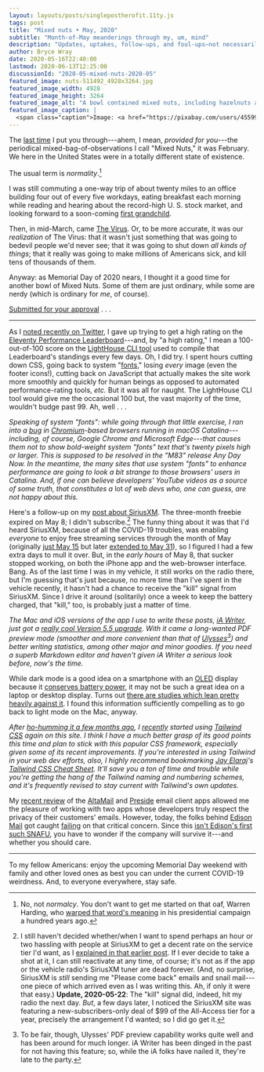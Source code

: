 ```yaml
---
layout: layouts/posts/singlepostherofit.11ty.js
tags: post
title: "Mixed nuts • May, 2020"
subtitle: "Month-of-May meanderings through my, um, mind"
description: "Updates, uptakes, follow-ups, and foul-ups—not necessarily in that order."
author: Bryce Wray
date: 2020-05-16T22:40:00
lastmod: 2020-06-13T12:25:00
discussionId: "2020-05-mixed-nuts-2020-05"
featured_image: nuts-511492_4928x3264.jpg
featured_image_width: 4928
featured_image_height: 3264
featured_image_alt: "A bowl contained mixed nuts, including hazelnuts and walnuts"
featured_image_caption: |
  <span class="caption">Image: <a href="https://pixabay.com/users/455992-455992/?utm_source=link-attribution&amp;utm_medium=referral&amp;utm_campaign=image&amp;utm_content=511492">Ina Hall</a>; <a href="https://pixabay.com/?utm_source=link-attribution&amp;utm_medium=referral&amp;utm_campaign=image&amp;utm_content=511492">Pixabay</a></span>
---
```


The [last time](/posts/2020/02/mixed-nuts-february-2020) I put you through---ahem, I mean, *provided for you*---the periodical mixed-bag-of-observations I call "Mixed Nuts," it was February. We here in the United States were in a totally different state of existence.

The usual term is *normality*.[^Normalcy]

[^Normalcy]: No, not *normalcy*. You don't want to get me started on that oaf, Warren Harding, who [warped that word's meaning](https://www.theatlantic.com/culture/archive/2020/04/how-normalcy-became-a-safe-word/609805/) in his presidential campaign a hundred years ago.

I was still commuting a one-way trip of about twenty miles to an office building four out of every five workdays, eating breakfast each morning while reading and hearing about the record-high U. S. stock market, and looking forward to a soon-coming [first grandchild](/posts/2020/03/welcome-sweet-little-early-bird).

Then, in mid-March, came [The Virus](/posts/2020/03/coherence-covid-19). Or, to be more accurate, it was our *realization* of The Virus: that it wasn't just something that was going to bedevil people we'd never see; that it was going to shut down *all kinds of things*; that it really was going to make millions of Americans sick, and kill tens of thousands of them.

Anyway: as Memorial Day of 2020 nears, I thought it a good time for another bowl of Mixed Nuts. Some of them are just ordinary, while some are nerdy (which is ordinary for *me*, of course).

[Submitted for your approval](https://scifi.stackexchange.com/questions/127987/in-which-episodes-does-rod-serling-say-submitted-for-your-approval)&nbsp;.&nbsp;.&nbsp;.

-------

As I [noted recently on Twitter](https://twitter.com/BryceWrayTX/status/1261657209391452162), I gave up trying to get a high rating on the [Eleventy Performance Leaderboard](https://www.11ty.dev/leaderboard/perf/)---and, by "a high rating," I mean a 100-out-of-100 score on the [LightHouse CLI tool](https://developers.google.com/web/tools/lighthouse) used to compile that Leaderboard's standings every few days. Oh, I did try. I spent hours cutting down CSS, going back to system "[fonts](/posts/2018/10/web-typography-part-2)," losing *every* image (even the footer icons!), cutting back on JavaScript that actually makes the site work more smoothly and quickly for human beings as opposed to automated performance-rating tools, *etc.* But it was all for naught. The LightHouse CLI tool would give me the occasional 100 but, the vast majority of the time, wouldn't budge past 99. Ah, well&nbsp;.&nbsp;.&nbsp;.

*Speaking of system "fonts": while going through that little exercise, I ran into a [bug](https://bugs.chromium.org/p/chromium/issues/detail?id=1057654) in [Chromium](https://chromium.org)-based browsers running in macOS Catalina---including, of course, Google Chrome and Microsoft Edge---that causes them not to show bold-weight system "fonts" text that's twenty pixels high or larger. This is supposed to be resolved in the "M83" release Any Day Now. In the meantime, the many sites that use system "fonts" to enhance performance are going to look a bit strange to those browsers' users in Catalina. And, if one can believe developers' YouTube videos as a source of some truth, that constitutes a* lot *of web devs who, one can guess, are not happy about this.*

Here's a follow-up on my [post about SiriusXM](/posts/2020/03/some-siriusxm-thoughts). The three-month freebie expired on May 8; I didn't subscribe.[^Sub] The funny thing about it was that I'd heard SiriusXM, because of all the COVID-19 troubles, was enabling *everyone* to enjoy free streaming services through the month of May (originally [just May 15](https://blog.siriusxm.com/howard-stern-announces-free-access-to-full-siriusxm-streaming-content-through-may-15/) but later [extended to May 31](https://www.reddit.com/r/siriusxm/comments/gbr0qm/update_offer_has_now_been_extended_until_may_31/)), so I figured I had a few extra days to mull it over. But, in the *early hours* of May 8, that sucker stopped working, on both the iPhone app and the web-browser interface. Bang. As of the last time I was in my vehicle, it still works on the radio there, but I'm guessing that's just because, no more time than I've spent in the vehicle recently, it hasn't had a chance to receive the "kill" signal from SiriusXM. Since I drive it around (solitarily) once a week to keep the battery charged, that "kill," too, is probably just a matter of time.

[^Sub]: I still haven't decided whether/when I want to spend perhaps an hour or two hassling with people at SiriusXM to get a decent rate on the service tier I'd want, as I [explained in that earlier post](/posts/2020/03/some-siriusxm-thoughts). If I ever decide to take a shot at it, I can still reactivate at any time, of course; it's not as if the app or the vehicle radio's SiriusXM tuner are dead forever. (And, no surprise, SiriusXM is *still* sending me "Please come back" emails and snail mail---one piece of which arrived even as I was writing this. Ah, if only it were that easy.) **Update, 2020-05-22**: The "kill" signal did, indeed, hit my radio the next day. *But*, a few days later, I noticed the SiriusXM site was featuring a new-subscribers-only deal of $99 of the All-Access tier for a year, precisely the arrangement I'd wanted; so I did go get it.

*The Mac and iOS versions of the app I use to write these posts, [iA Writer](https://ia.net/writer), just got a [really cool Version 5.5 upgrade](https://ia.net/writer/blog/new-pdf-preview-better-web-publishing-improved-editing). With it came a long-wanted PDF preview mode (smoother and more convenient than that of [Ulysses](https://ulysses.app)[^PDFpreview]) and better writing statistics, among other major and minor goodies. If you need a superb Markdown editor and haven't given iA Writer a serious look before, now's the time.*

[^PDFpreview]: To be fair, though, Ulysses' PDF preview capability works quite well and has been around for much longer. iA Writer has been dinged in the past for not having this feature; so, while the iA folks have nailed it, they're late to the party.

While dark mode is a good idea on a smartphone with an [OLED](https://en.wikipedia.org/wiki/OLED) display because it [conserves battery power](https://mashable.com/article/iphone-dark-mode-battery-life-saving/), it may not be such a great idea on a laptop or desktop display. Turns out [there are studies which lean pretty heavily against it](https://tidbits.com/2019/05/31/the-dark-side-of-dark-mode/). I found this information sufficiently compelling as to go back to light mode on the Mac, anyway.

*After [ho-humming it a few months ago](/posts/2020/01/two-cheers-tailwind), I [recently](/posts/2020/05/going-solo-eleventy) started using [Tailwind CSS](https://tailwindcss.com) again on this site. I think I have a much better grasp of its good points this time and plan to stick with this popular CSS framework, especially given some of its recent improvements. If you're interested in using Tailwind in your web dev efforts, also, I highly recommend bookmarking [Jay Elaraj](https://twitter.com/nerdcave)'s [Tailwind CSS Cheat Sheet](https://nerdcave.com/tailwind-cheat-sheet). It'll save you a ton of time and trouble while you're getting the hang of the Tailwind naming and numbering schemes, and it's frequently revised to stay current with Tailwind's own updates.*

My [recent review](/posts/2020/05/battle-ios-email-heavyweights) of the [AltaMail](https://mobile.eurosmartz.com/products/altamail.html) and [Preside](https://preside.io) email client apps allowed me the pleasure of working with two apps whose developers truly respect the privacy of their customers' emails. However, today, the folks behind [Edison Mail](https://mail.edison.tech) got caught [failing](https://www.macrumors.com/2020/05/16/edison-mail-sync-bug/) on that critical concern. Since this [isn't Edison's first such SNAFU](https://www.vice.com/en_ca/article/pkekmb/free-email-apps-spying-on-you-edison-slice-cleanfox), you have to wonder if the company will survive it---and whether you should care.

----

To my fellow Americans: enjoy the upcoming Memorial Day weekend with family and other loved ones as best you can under the current COVID-19 weirdness. And, to everyone everywhere, stay safe.